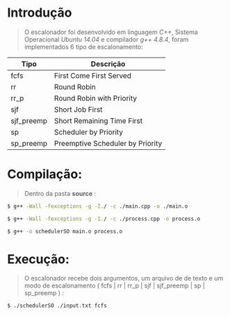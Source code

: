 # Introdução

> O escalonador foi desenvolvido em linguagem *C++*, Sistema Operacional *Ubuntu 14.04*  e compilador *g++ 4.8.4*, foram implementados 6 tipo de escalonamento:

| Tipo        | Descrição                         |
|-------------|-----------------------------------|
| fcfs        | First Come First Served           |
| rr          | Round Robin                       |
| rr_p        | Round Robin with Priority         |
| sjf         | Short Job First                   |
| sjf_preemp  |	Short Remaining Time First        |  
| sp          | Scheduler by Priority             |
| sp_preemp   | Preemptive Scheduler by Priority  |

# Compilação:

> Dentro da pasta __source__ :

```bash
$ g++ -Wall -fexceptions -g -I./ -c ./main.cpp -o ./main.o
```
```bash
$ g++ -Wall -fexceptions -g -I./ -c ./process.cpp -o process.o
```
```bash
$ g++ -o schedulerSO main.o process.o
```

# Execução:

> O escalonador recebe dois argumentos, um arquivo de de texto e um modo de escalonamento ( fcfs | rr | rr_p | sjf | sjf_preemp | sp | sp_preemp ) :

```bash
$ ./schedulerSO ./input.txt fcfs
```

